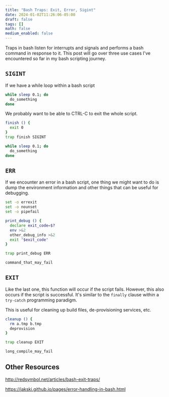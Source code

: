 ```yaml
---
title: "Bash Traps: Exit, Error, Sigint"
date: 2024-01-02T11:26:06-05:00
draft: false
tags: []
math: false
medium_enabled: false
---
```


Traps in bash listen for interrupts and signals and performs a bash command in response to it. This post will go over three use cases I've encountered so far in my bash scripting journey.

## `SIGINT`

If we have a while loop within a bash script

```bash
while sleep 0.1; do
  do_something
done
```

We probably want to be able to CTRL-C to exit the whole script.

```bash
finish () {
  exit 0
}
trap finish SIGINT

while sleep 0.1; do
  do_something
done
```

## `ERR`

If we encounter an error in a bash script, one thing we might want to do is dump the environment information and other things that can be useful for debugging.

```bash
set -o errexit
set -o nounset
set -o pipefail

print_debug () {
  declare exit_code=$?
  env >&2
  other_debug_info >&2
  exit "$exit_code"
}

trap print_debug ERR

command_that_may_fail
```

## `EXIT`

Like the last one, this function will occur if the script fails. However, this also occurs if the script is successful. It's similar to the `finally` clause within a `try-catch` programming paradigm.

This is useful for cleaning up build files, de-provisioning services, etc.

```bash
cleanup () {
  rm a.tmp b.tmp
  deprovision
}

trap cleanup EXIT

long_compile_may_fail
```

## Other Resources

http://redsymbol.net/articles/bash-exit-traps/

https://jakski.github.io/pages/error-handling-in-bash.html
